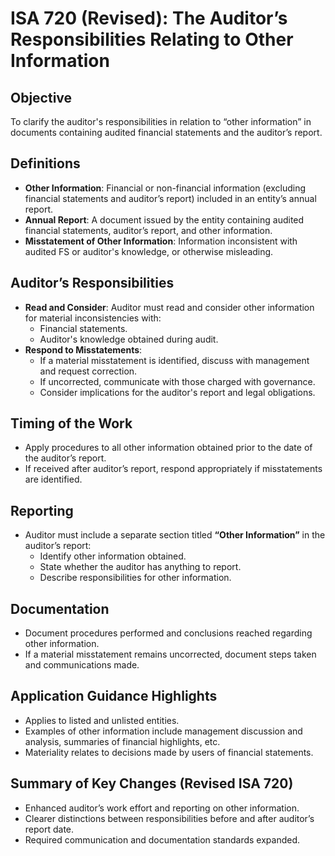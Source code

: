 # ISA 720 (Revised): The Auditor’s Responsibilities Relating to Other Information

## Objective
To clarify the auditor's responsibilities in relation to “other information” in documents containing audited financial statements and the auditor’s report.

## Definitions
- **Other Information**: Financial or non-financial information (excluding financial statements and auditor’s report) included in an entity’s annual report.
- **Annual Report**: A document issued by the entity containing audited financial statements, auditor’s report, and other information.
- **Misstatement of Other Information**: Information inconsistent with audited FS or auditor's knowledge, or otherwise misleading.

## Auditor’s Responsibilities
- **Read and Consider**: Auditor must read and consider other information for material inconsistencies with:
  - Financial statements.
  - Auditor's knowledge obtained during audit.
- **Respond to Misstatements**:
  - If a material misstatement is identified, discuss with management and request correction.
  - If uncorrected, communicate with those charged with governance.
  - Consider implications for the auditor's report and legal obligations.

## Timing of the Work
- Apply procedures to all other information obtained prior to the date of the auditor’s report.
- If received after auditor’s report, respond appropriately if misstatements are identified.

## Reporting
- Auditor must include a separate section titled **“Other Information”** in the auditor’s report:
  - Identify other information obtained.
  - State whether the auditor has anything to report.
  - Describe responsibilities for other information.

## Documentation
- Document procedures performed and conclusions reached regarding other information.
- If a material misstatement remains uncorrected, document steps taken and communications made.

## Application Guidance Highlights
- Applies to listed and unlisted entities.
- Examples of other information include management discussion and analysis, summaries of financial highlights, etc.
- Materiality relates to decisions made by users of financial statements.

## Summary of Key Changes (Revised ISA 720)
- Enhanced auditor’s work effort and reporting on other information.
- Clearer distinctions between responsibilities before and after auditor’s report date.
- Required communication and documentation standards expanded.
